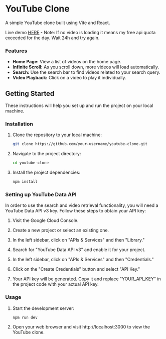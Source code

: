 # YouTube Clone

A simple YouTube clone built using Vite and React.

Live demo [HERE](https://stefanpython.github.io/youtube-clone/) - Note: If no video is loading it means my free api quota exceeded for the day.
Wait 24h and try again.

### Features

- **Home Page:** View a list of videos on the home page.
- **Infinite Scroll:** As you scroll down, more videos will load automatically.
- **Search:** Use the search bar to find videos related to your search query.
- **Video Playback:** Click on a video to play it individually.

## Getting Started

These instructions will help you set up and run the project on your local machine.

### Installation

1. Clone the repository to your local machine:

   ```bash
   git clone https://github.com/your-username/youtube-clone.git
   ```

2. Navigate to the project directory:
   ```bash
   cd youtube-clone
   ```
3. Install the project dependencies:
   ```bash
   npm install
   ```

### Setting up YouTube Data API

In order to use the search and video retrieval functionality, you will need a YouTube Data API v3 key. Follow these steps to obtain your API key:

1. Visit the Google Cloud Console.

2. Create a new project or select an existing one.

3. In the left sidebar, click on "APIs & Services" and then "Library."

4. Search for "YouTube Data API v3" and enable it for your project.

5. In the left sidebar, click on "APIs & Services" and then "Credentials."

6. Click on the "Create Credentials" button and select "API Key."

7. Your API key will be generated. Copy it and replace "YOUR_API_KEY" in the project code with your actual API key.

### Usage

1. Start the development server:
   ```bash
   npm run dev
   ```
2. Open your web browser and visit http://localhost:3000 to view the YouTube clone.
